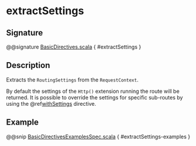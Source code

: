 # extractSettings

## Signature

@@signature [BasicDirectives.scala](../../../../../../../../../akka-http/src/main/scala/akka/http/scaladsl/server/directives/BasicDirectives.scala) { #extractSettings }

## Description

Extracts the `RoutingSettings` from the `RequestContext`.

By default the settings of the `Http()` extension running the route will be returned.
It is possible to override the settings for specific sub-routes by using the @ref[withSettings](withSettings.md) directive.

## Example

@@snip [BasicDirectivesExamplesSpec.scala]($test$/scala/docs/http/scaladsl/server/directives/BasicDirectivesExamplesSpec.scala) { #extractSettings-examples }